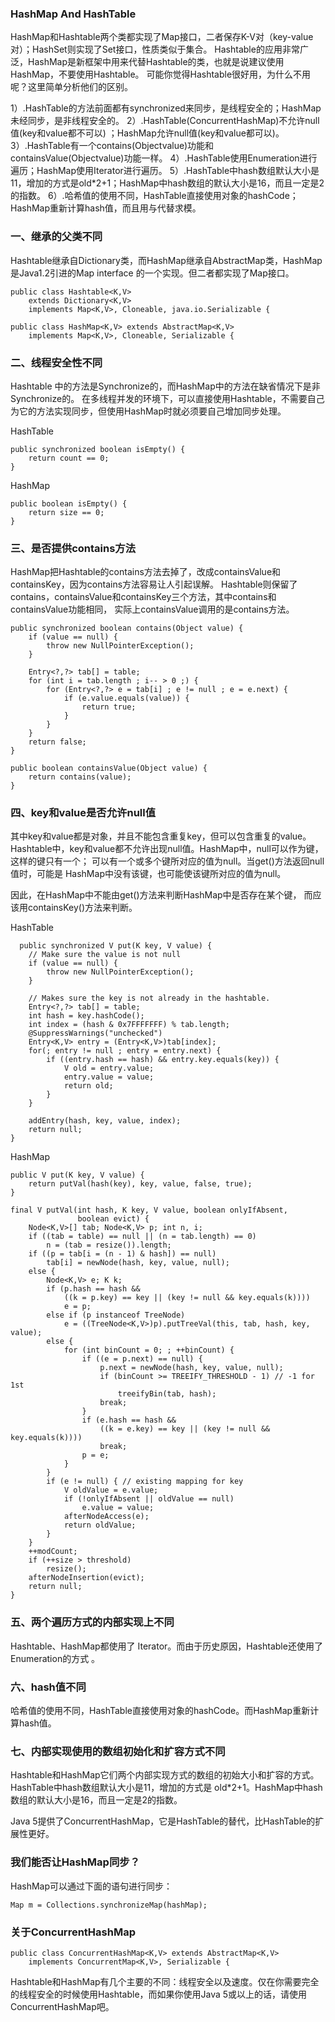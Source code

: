 ### HashMap And HashTable
HashMap和Hashtable两个类都实现了Map接口，二者保存K-V对（key-value对）；HashSet则实现了Set接口，性质类似于集合。
Hashtable的应用非常广泛，HashMap是新框架中用来代替Hashtable的类，也就是说建议使用HashMap，不要使用Hashtable。
可能你觉得Hashtable很好用，为什么不用呢？这里简单分析他们的区别。


1）.HashTable的方法前面都有synchronized来同步，是线程安全的；HashMap未经同步，是非线程安全的。
2）.HashTable(ConcurrentHashMap)不允许null值(key和value都不可以) ；HashMap允许null值(key和value都可以)。
3）.HashTable有一个contains(Objectvalue)功能和containsValue(Objectvalue)功能一样。
4）.HashTable使用Enumeration进行遍历；HashMap使用Iterator进行遍历。
5）.HashTable中hash数组默认大小是11，增加的方式是old*2+1；HashMap中hash数组的默认大小是16，而且一定是2的指数。
6）.哈希值的使用不同，HashTable直接使用对象的hashCode； HashMap重新计算hash值，而且用与代替求模。

### 一、继承的父类不同

Hashtable继承自Dictionary类，而HashMap继承自AbstractMap类，HashMap是Java1.2引进的Map
interface 的一个实现。但二者都实现了Map接口。

	public class Hashtable<K,V>
	    extends Dictionary<K,V>
	    implements Map<K,V>, Cloneable, java.io.Serializable {

	public class HashMap<K,V> extends AbstractMap<K,V>
    	implements Map<K,V>, Cloneable, Serializable {

### 二、线程安全性不同

Hashtable 中的方法是Synchronize的，而HashMap中的方法在缺省情况下是非Synchronize的。
在多线程并发的环境下，可以直接使用Hashtable，不需要自己为它的方法实现同步，但使用HashMap时就必须要自己增加同步处理。

HashTable

	public synchronized boolean isEmpty() {
        return count == 0;
    }

HashMap

	public boolean isEmpty() {
        return size == 0;
    }

### 三、是否提供contains方法

HashMap把Hashtable的contains方法去掉了，改成containsValue和containsKey，因为contains方法容易让人引起误解。
Hashtable则保留了contains，containsValue和containsKey三个方法，其中contains和containsValue功能相同，
实际上containsValue调用的是contains方法。

	public synchronized boolean contains(Object value) {
        if (value == null) {
            throw new NullPointerException();
        }

        Entry<?,?> tab[] = table;
        for (int i = tab.length ; i-- > 0 ;) {
            for (Entry<?,?> e = tab[i] ; e != null ; e = e.next) {
                if (e.value.equals(value)) {
                    return true;
                }
            }
        }
        return false;
    }

	public boolean containsValue(Object value) {
        return contains(value);
    }


### 四、key和value是否允许null值

其中key和value都是对象，并且不能包含重复key，但可以包含重复的value。
Hashtable中，key和value都不允许出现null值。HashMap中，null可以作为键，这样的键只有一个；
可以有一个或多个键所对应的值为null。当get()方法返回null值时，可能是 HashMap中没有该键，也可能使该键所对应的值为null。

因此，在HashMap中不能由get()方法来判断HashMap中是否存在某个键， 而应该用containsKey()方法来判断。

HashTable

	  public synchronized V put(K key, V value) {
        // Make sure the value is not null
        if (value == null) {
            throw new NullPointerException();
        }

        // Makes sure the key is not already in the hashtable.
        Entry<?,?> tab[] = table;
        int hash = key.hashCode();
        int index = (hash & 0x7FFFFFFF) % tab.length;
        @SuppressWarnings("unchecked")
        Entry<K,V> entry = (Entry<K,V>)tab[index];
        for(; entry != null ; entry = entry.next) {
            if ((entry.hash == hash) && entry.key.equals(key)) {
                V old = entry.value;
                entry.value = value;
                return old;
            }
        }

        addEntry(hash, key, value, index);
        return null;
    }

HashMap

    public V put(K key, V value) {
        return putVal(hash(key), key, value, false, true);
    }

	final V putVal(int hash, K key, V value, boolean onlyIfAbsent,
                   boolean evict) {
        Node<K,V>[] tab; Node<K,V> p; int n, i;
        if ((tab = table) == null || (n = tab.length) == 0)
            n = (tab = resize()).length;
        if ((p = tab[i = (n - 1) & hash]) == null)
            tab[i] = newNode(hash, key, value, null);
        else {
            Node<K,V> e; K k;
            if (p.hash == hash &&
                ((k = p.key) == key || (key != null && key.equals(k))))
                e = p;
            else if (p instanceof TreeNode)
                e = ((TreeNode<K,V>)p).putTreeVal(this, tab, hash, key, value);
            else {
                for (int binCount = 0; ; ++binCount) {
                    if ((e = p.next) == null) {
                        p.next = newNode(hash, key, value, null);
                        if (binCount >= TREEIFY_THRESHOLD - 1) // -1 for 1st
                            treeifyBin(tab, hash);
                        break;
                    }
                    if (e.hash == hash &&
                        ((k = e.key) == key || (key != null && key.equals(k))))
                        break;
                    p = e;
                }
            }
            if (e != null) { // existing mapping for key
                V oldValue = e.value;
                if (!onlyIfAbsent || oldValue == null)
                    e.value = value;
                afterNodeAccess(e);
                return oldValue;
            }
        }
        ++modCount;
        if (++size > threshold)
            resize();
        afterNodeInsertion(evict);
        return null;
    }


### 五、两个遍历方式的内部实现上不同

Hashtable、HashMap都使用了 Iterator。而由于历史原因，Hashtable还使用了Enumeration的方式 。

### 六、hash值不同

哈希值的使用不同，HashTable直接使用对象的hashCode。而HashMap重新计算hash值。

### 七、内部实现使用的数组初始化和扩容方式不同

Hashtable和HashMap它们两个内部实现方式的数组的初始大小和扩容的方式。HashTable中hash数组默认大小是11，增加的方式是 old*2+1。HashMap中hash数组的默认大小是16，而且一定是2的指数。

Java 5提供了ConcurrentHashMap，它是HashTable的替代，比HashTable的扩展性更好。

### 我们能否让HashMap同步？
HashMap可以通过下面的语句进行同步：

	Map m = Collections.synchronizeMap(hashMap);

### 关于ConcurrentHashMap

	public class ConcurrentHashMap<K,V> extends AbstractMap<K,V>
	    implements ConcurrentMap<K,V>, Serializable {

Hashtable和HashMap有几个主要的不同：线程安全以及速度。仅在你需要完全的线程安全的时候使用Hashtable，而如果你使用Java 5或以上的话，请使用ConcurrentHashMap吧。
